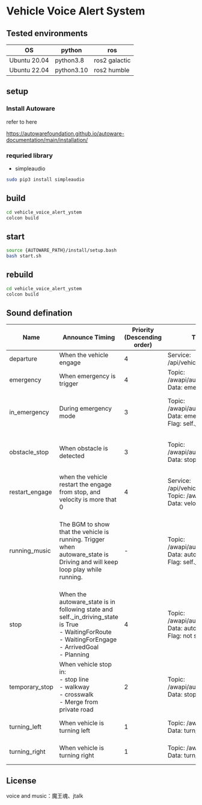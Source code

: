 # Vehicle Voice Alert System

## Tested environments

| OS           | python     | ros           |
| ------------ | ---------- | ------------- |
| Ubuntu 20.04 | python3.8  | ros2 galactic |
| Ubuntu 22.04 | python3.10 | ros2 humble   |

## setup

### Install Autoware

refer to here

<https://autowarefoundation.github.io/autoware-documentation/main/installation/>

### requried library
- simpleaudio
```bash
sudo pip3 install simpleaudio
```

## build

```bash
cd vehicle_voice_alert_ystem
colcon build
```

## start

```bash
source {AUTOWARE_PATH}/install/setup.bash
bash start.sh
```

## rebuild

```bash
cd vehicle_voice_alert_ystem
colcon build
```

## Sound defination
| Name           | Announce Timing                                                                                                                                                        | Priority (Descending order) | Trigger Source                                                                                       | Note                                                                                                 |
|----------------|------------------------------------------------------------------------------------------------------------------------------------------------------------------------|-----------------------------|------------------------------------------------------------------------------------------------------|------------------------------------------------------------------------------------------------------|
| departure      | When the vehicle engage                                                                                                                                                | 4                           | Service: /api/vehicle_voice/set/announce                                                             |                                                                                                      |
| emergency      | When emergency is trigger                                                                                                                                              | 4                           | Topic: /awapi/autoware/get/status<br /> Data: emergency                                              |                                                                                                      |
| in_emergency   | During emergency mode                                                                                                                                                  | 3                           | Topic: /awapi/autoware/get/status<br /> Data: emergency<br /> Flag: self._in_emergency_state         | Only trigger every mute_timeout during emergency                                                        |
| obstacle_stop  | When obstacle is detected                                                                                                                                              | 3                           | Topic: /awapi/autoware/get/status <br /> Data: stop_reason                                           | Only trigger after the mute_timeout period is over                                                   |
| restart_engage | when the vehicle restart the engage from stop, and velocity is more that 0                                                                                             | 4                           | Service: /api/vehicle_voice/set/announce<br /> Topic: /awapi/vehicle/get/status<br /> Data: velocity | Only trigger after the mute_timeout period is over                                                   |
| running_music  | The BGM to show that the vehicle is running. Trigger when autoware_state is Driving and will keep loop play while running.                                             | -                           | Topic: /awapi/autoware/get/status<br /> Data: autoware_state<br /> Flag: self._in_driving_state      | Independent from other announce. Will play together with other announce. Stop when in emergency mode |
| stop           | When the autoware_state is in following state and self._in_driving_state is True<br /> - WaitingForRoute<br /> - WaitingForEngage<br /> - ArrivedGoal<br /> - Planning | 4                           | Topic: /awapi/autoware/get/status<br /> Data: autoware_state<br /> Flag: not self._in_driving_state  |                                                                                                      |
| temporary_stop | When vehicle stop in:<br /> - stop line<br /> - walkway<br /> - crosswalk<br /> - Merge from private road                                                              | 2                           | Topic: /awapi/autoware/get/status<br /> Data: stop_reason                                            | Only trigger after the mute_timeout period is over                                                   |
| turning_left   | When vehicle is turning left                                                                                                                                           | 1                           | Topic: /awapi/vehicle/get/status<br /> Data: turn_signal                                             | Trigger every mute_timeout when turning                                                                  |
| turning_right  | When vehicle is turning right                                                                                                                                          | 1                           | Topic: /awapi/vehicle/get/status<br /> Data: turn_signal                                             | Trigger every mute_timeout when turning                                                                  |

## License

voice and music：魔王魂、jtalk
